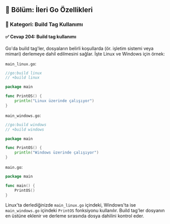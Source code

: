 ## 📘 Bölüm: İleri Go Özellikleri  
### 🔹 Kategori: Build Tag Kullanımı  
#### ✅ Cevap 204: Build tag kullanımı

Go'da build tag'ler, dosyaların belirli koşullarda (ör. işletim sistemi veya mimari) derlemeye dahil edilmesini sağlar. İşte Linux ve Windows için örnek:

`main_linux.go`:
```go
//go:build linux
// +build linux

package main

func PrintOS() {
    println("Linux üzerinde çalışıyor")
}
```

`main_windows.go`:
```go
//go:build windows
// +build windows

package main

func PrintOS() {
    println("Windows üzerinde çalışıyor")
}
```

`main.go`:
```go
package main

func main() {
    PrintOS()
}
```

Linux'ta derlediğinizde `main_linux.go` içindeki, Windows'ta ise `main_windows.go` içindeki `PrintOS` fonksiyonu kullanılır. Build tag'ler dosyanın en üstüne eklenir ve derleme sırasında dosya dahilini kontrol eder.
